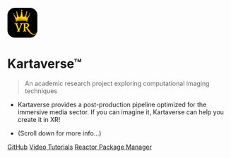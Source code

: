 <!-- _coverpage.md -->

![Logo](Images/icon-kartavr.png)

# Kartaverse™

> An academic research project exploring computational imaging techniques

-  Kartaverse provides a post-production pipeline optimized for the immersive media sector. If you can imagine it, Kartaverse can help you create it in XR!

- (Scroll down for more info...)

[GitHub](https://github.com/kartaverse)
[Video Tutorials](tutorials)
[Reactor Package Manager](https://kartaverse.github.io/Reactor-Docs/#/reactor)
